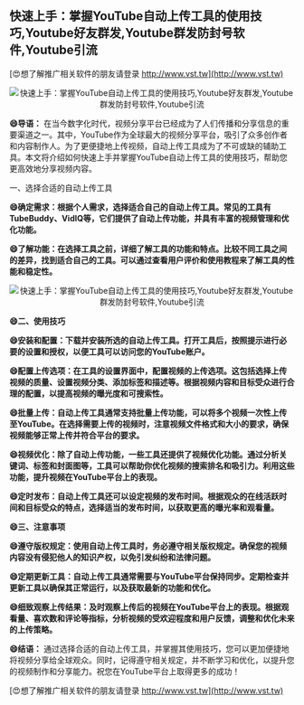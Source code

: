 ## **快速上手：掌握YouTube自动上传工具的使用技巧,Youtube好友群发,Youtube群发防封号软件,Youtube引流**

[😍想了解推广相关软件的朋友请登录 http://www.vst.tw](http://www.vst.tw)

 <center><img src="https://vst.tw/MP4/tuiguang/png/2.png" alt="快速上手：掌握YouTube自动上传工具的使用技巧,Youtube好友群发,Youtube群发防封号软件,Youtube引流"></center>

**😄导语：**
在当今数字化时代，视频分享平台已经成为了人们传播和分享信息的重要渠道之一。其中，YouTube作为全球最大的视频分享平台，吸引了众多创作者和内容制作人。为了更便捷地上传视频，自动上传工具成为了不可或缺的辅助工具。本文将介绍如何快速上手并掌握YouTube自动上传工具的使用技巧，帮助您更高效地分享视频内容。

一、选择合适的自动上传工具

**😄确定需求：根据个人需求，选择适合自己的自动上传工具。常见的工具有TubeBuddy、VidIQ等，它们提供了自动上传功能，并具有丰富的视频管理和优化功能。**

**😄了解功能：在选择工具之前，详细了解工具的功能和特点。比较不同工具之间的差异，找到适合自己的工具。可以通过查看用户评价和使用教程来了解工具的性能和稳定性。**

 <center><img src="https://vst.tw/MP4/tuiguang/png/3.png" alt="快速上手：掌握YouTube自动上传工具的使用技巧,Youtube好友群发,Youtube群发防封号软件,Youtube引流"></center>

**😄二、使用技巧**

**😄安装和配置：下载并安装所选的自动上传工具。打开工具后，按照提示进行必要的设置和授权，以便工具可以访问您的YouTube账户。**

**😄配置上传选项：在工具的设置界面中，配置视频的上传选项。这包括选择上传视频的质量、设置视频分类、添加标签和描述等。根据视频内容和目标受众进行合理的配置，以提高视频的曝光度和可搜索性。**

**😄批量上传：自动上传工具通常支持批量上传功能，可以将多个视频一次性上传至YouTube。在选择需要上传的视频时，注意视频文件格式和大小的要求，确保视频能够正常上传并符合平台的要求。**

**😄视频优化：除了自动上传功能，一些工具还提供了视频优化功能。通过分析关键词、标签和封面图等，工具可以帮助你优化视频的搜索排名和吸引力。利用这些功能，提升视频在YouTube平台上的表现。**

**😄定时发布：自动上传工具还可以设定视频的发布时间。根据观众的在线活跃时间和目标受众的特点，选择适当的发布时间，以获取更高的曝光率和观看量。**

**😄三、注意事项**

**😄遵守版权规定：使用自动上传工具时，务必遵守相关版权规定。确保您的视频内容没有侵犯他人的知识产权，以免引发纠纷和法律问题。**

**😄定期更新工具：自动上传工具通常需要与YouTube平台保持同步。定期检查并更新工具以确保其正常运行，以及获取最新的功能和优化。**

**😄细致观察上传结果：及时观察上传后的视频在YouTube平台上的表现。根据观看量、喜欢数和评论等指标，分析视频的受欢迎程度和用户反馈，调整和优化未来的上传策略。**

**😄结语：**
通过选择合适的自动上传工具，并掌握其使用技巧，您可以更加便捷地将视频分享给全球观众。同时，记得遵守相关规定，并不断学习和优化，以提升您的视频制作和分享能力。祝您在YouTube平台上取得更多的成功！

[😍想了解推广相关软件的朋友请登录 http://www.vst.tw](http://www.vst.tw)



